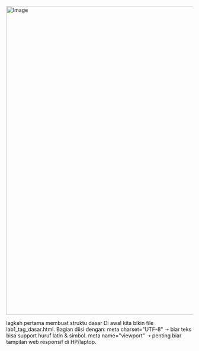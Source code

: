 <img width="1326" height="834" alt="Image" src="https://github.com/user-attachments/assets/2e91cb2b-dc22-4f31-8864-efa750d425dd" />


lagkah pertama membuat struktu dasar 
Di awal kita bikin file lab1_tag_dasar.html.
Bagian <head> diisi dengan:
meta charset="UTF-8" ➝ biar teks bisa support huruf latin & simbol.
meta name="viewport" ➝ penting biar tampilan web responsif di HP/laptop.
<title> ➝ buat judul halaman di tab browser.

langkah kedua Menambahkan Navigasi (Link)
Di dalam <body>, kita bikin <nav> yang isinya link dengan tag <a>.
Ada 3 link:
lab1_tag_dasar.html ➝ link ke halaman ini sendiri.
lab1_halaman2.html ➝ link ke halaman kedua.
http://www.google.com ➝ link ke website eksternal Google.

Langkah ketiga Membuat Heading dan Paragraf Dasar
dipakai buat judul besar: Belajar Dasar HTML.
Lalu ada beberapa <p> buat identitas mahasiswa (Nama, NIM, Kelas).
Paragraf berikutnya dikasih atribut align="center" ➝ teks ditaruh di tengah.
Ada juga align="right" ➝ teks paragraf rata kanan.
Ini latihan pakai heading & paragraf dengan variasi posisi teks.

Langkah keempat Menambahkan Subjudul dan Paragraf
Pakai ➝ judul lebih kecil: Paragraf pada HTML.
Bikin paragraf isi tentang penjelasan HTML dasar.
Tambah lagi <p> lain buat kalimat singkat “ini adalah tugas praktikum”.
Di sini kita coba bikin struktur tulisan yang rapi.

Langkah kelima Menambahkan gambar
Pakai tag <img> buat nampilin gambar.
Contoh:
<img src="Logo-Universitas-Pelita-Bangsa.png">
<img src="Logo_UPB.png" width="200">
Gambar pertama tampil sesuai ukuran asli.
Gambar kedua diperkecil dengan atribut width="200" biar lebih proporsional.
Hasil akhirnya, logo kampus muncul di halaman web.



<img width="1901" height="875" alt="Screenshot 2025-09-22 135446" src="https://github.com/user-attachments/assets/7b88cf1a-ff4a-4bbd-a307-4e1f70dbfe56" />

